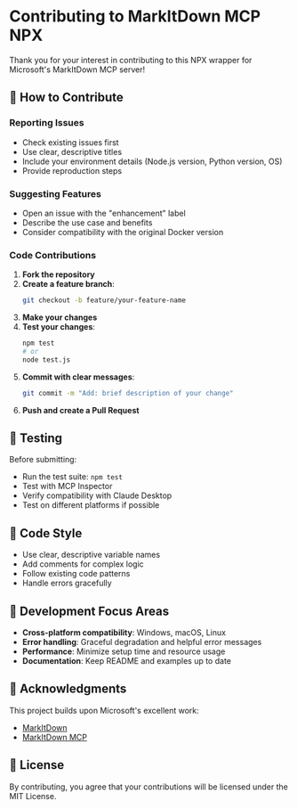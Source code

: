 # Contributing to MarkItDown MCP NPX

Thank you for your interest in contributing to this NPX wrapper for Microsoft's MarkItDown MCP server!

## 🤝 How to Contribute

### Reporting Issues
- Check existing issues first
- Use clear, descriptive titles
- Include your environment details (Node.js version, Python version, OS)
- Provide reproduction steps

### Suggesting Features
- Open an issue with the "enhancement" label
- Describe the use case and benefits
- Consider compatibility with the original Docker version

### Code Contributions

1. **Fork the repository**
2. **Create a feature branch**:
   ```bash
   git checkout -b feature/your-feature-name
   ```
3. **Make your changes**
4. **Test your changes**:
   ```bash
   npm test
   # or
   node test.js
   ```
5. **Commit with clear messages**:
   ```bash
   git commit -m "Add: brief description of your change"
   ```
6. **Push and create a Pull Request**

## 🧪 Testing

Before submitting:
- Run the test suite: `npm test`
- Test with MCP Inspector
- Verify compatibility with Claude Desktop
- Test on different platforms if possible

## 📝 Code Style

- Use clear, descriptive variable names
- Add comments for complex logic
- Follow existing code patterns
- Handle errors gracefully

## 🎯 Development Focus Areas

- **Cross-platform compatibility**: Windows, macOS, Linux
- **Error handling**: Graceful degradation and helpful error messages
- **Performance**: Minimize setup time and resource usage
- **Documentation**: Keep README and examples up to date

## 🙏 Acknowledgments

This project builds upon Microsoft's excellent work:
- [MarkItDown](https://github.com/microsoft/markitdown)
- [MarkItDown MCP](https://github.com/microsoft/markitdown/tree/main/packages/markitdown-mcp)

## 📄 License

By contributing, you agree that your contributions will be licensed under the MIT License.
